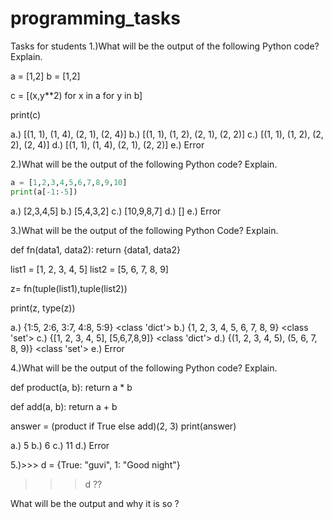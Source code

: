 # programming_tasks

Tasks for students
1.)What will be the output of the following Python code? Explain.

a = [1,2]
b = [1,2]

c = [(x,y**2) for x in a for y in b] 

print(c)﻿

a.) [(1, 1), (1, 4), (2, 1), (2, 4)]
b.) [(1, 1), (1, 2), (2, 1), (2, 2)]
c.) [(1, 1), (1, 2), (2, 2), (2, 4)]
d.) [(1, 1), (1, 4), (2, 1), (2, 2)]
e.) Error

2.)What will be the output of the following Python code? Explain.
```python
a = [1,2,3,4,5,6,7,8,9,10]
print(a[-1:-5])﻿
```
a.) [2,3,4,5]
b.) [5,4,3,2]
c.) [10,9,8,7]
d.) []
e.) Error

3.)What will be the output of the following Python Code? Explain.

def fn(data1, data2):
    return {data1, data2}

list1 = [1, 2, 3, 4, 5]
list2 = [5, 6, 7, 8, 9]

z= fn(tuple(list1),tuple(list2))

print(z, type(z))﻿

a.) {1:5, 2:6, 3:7, 4:8, 5:9} <class 'dict'>
b.) {1, 2, 3, 4, 5, 6, 7, 8, 9} <class 'set'>
c.) {[1, 2, 3, 4, 5], [5,6,7,8,9]} <class 'dict'>
d.) {(1, 2, 3, 4, 5), (5, 6, 7, 8, 9)} <class 'set'>
e.) Error

4.)What will be the output of the following Python code? Explain.

def product(a, b):
    return a * b


def add(a, b):
    return a + b


answer = (product if True else add)(2, 3)
print(answer)﻿

a.) 5
b.) 6
c.) 11
d.) Error

5.)>>> d = {True: "guvi", 1: "Good night"}

>>> d ??

What will be the output and why it is so ?
